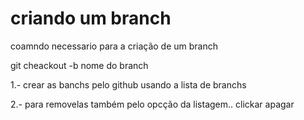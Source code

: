 # criando um branch

coamndo necessario para a criação de um branch

git cheackout -b nome do branch

1.- crear as banchs pelo github usando a lista de branchs

2.- para removelas também pelo opcção da listagem.. clickar apagar
